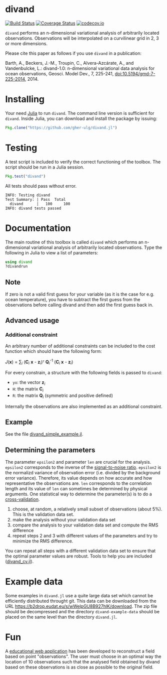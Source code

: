 # divand



[![Build Status](https://travis-ci.org/gher-ulg/divand.jl.svg?branch=master)](https://travis-ci.org/gher-ulg/divand.jl)
[![Coverage Status](https://coveralls.io/repos/gher-ulg/divand.jl/badge.svg?branch=master&service=github)](https://coveralls.io/github/gher-ulg/divand.jl?branch=master) [![codecov.io](http://codecov.io/github/gher-ulg/divand.jl/coverage.svg?branch=master)](http://codecov.io/github/gher-ulg/divand.jl?branch=master)


`divand` performs an n-dimensional variational analysis of arbitrarily located observations. Observations will be interpolated on a curvilinear grid in 2, 3 or more dimensions.

Please cite this paper as follows if you use `divand` in a publication:

Barth, A., Beckers, J.-M., Troupin, C., Alvera-Azcárate, A., and Vandenbulcke, L.: divand-1.0: n-dimensional variational data analysis for ocean observations, Geosci. Model Dev., 7, 225-241, [doi:10.5194/gmd-7-225-2014](http://dx.doi.org/10.5194/gmd-7-225-2014), 2014.

# Installing

Your need [Julia](http://julialang.org) to run `divand`. The command line version is sufficient for `divand`.
Inside Julia, you can download and install the package by issuing:

```julia
Pkg.clone("https://github.com/gher-ulg/divand.jl")
```

# Testing

A test script is included to verify the correct functioning of the toolbox.
The script should be run in a Julia session.

```julia
Pkg.test("divand")
```

All tests should pass without error.

```
INFO: Testing divand
Test Summary: | Pass  Total
  divand      |   100     100
INFO: divand tests passed
```


# Documentation

The main routine of this toolbox is called `divand` which performs an n-dimensional variational analysis of arbitrarily located observations. Type the following in Julia to view a list of parameters:

```julia
using divand
?divandrun
```

## Note

If zero is not a valid first guess for your variable (as it is the case for e.g. ocean temperature), you have to subtract the first guess from the observations before calling divand and then add the first guess back in.


## Advanced usage

### Additional constraint

An arbitrary number of additional constraints can be included to the cost function which should have the following form:


*J*(**x**) = ∑<sub>*i*</sub> (**C**<sub>*i*</sub> **x**  - **z**<sub>*i*</sub>)ᵀ **Q**<sub>*i*</sub><sup>-1</sup> (**C**<sub>*i*</sub> **x** - **z**<sub>*i*</sub>)

For every constrain, a structure with the following fields is passed to `divand`:

* `yo`: the vector **z**<sub>*i*</sub>
* `H`: the matrix **C**<sub>*i*</sub>
* `R`: the matrix **Q**<sub>*i*</sub> (symmetric and positive defined)

Internally the observations are also implemented as an additional constraint.

## Example

See the file [divand_simple_example.jl](https://github.com/gher-ulg/divand.jl/blob/master/examples/divand_simple_example.jl).


## Determining the parameters

The parameter `epsilon2` and parameter `len` are crucial for the analysis. `epsilon2` corresponds to the inverse of the [signal-to-noise ratio](https://en.wikipedia.org/wiki/Signal-to-noise_ratio). `epsilon2` is the normalizd variance of observation error (i.e. divided by the background error variance). Therefore, its value depends on how accurate and how representative the observations are. `len` corresponds to the correlation length and its value of `len` can sometimes be determined by physical arguments.
One statistical way to determine the parameter(s) is to do a [cross-validation](https://en.wikipedia.org/wiki/Cross-validation_%28statistics%29).

1. choose, at random, a relatively small subset of observations (about 5%). This is the validation data set.
2. make the analysis without your validation data set
3. compare the analysis to your validation data set and compute the RMS difference
4. repeat steps 2 and 3 with different values of the parameters and try to minimize the RMS difference.

You can repeat all steps with a different validation data set to ensure that the optimal parameter values are robust.
Tools to help you are included ([divand_cv.jl](https://github.com/gher-ulg/divand.jl/blob/master/src/divand_cv.jl)).

# Example data

Some examples in `divand.jl` use a quite large data set which cannot be efficiently distributed throught git. This data can be downloaded from the URL https://b2drop.eudat.eu/s/wWelpGU8B927hlK/download. The zip file should be decompressed and the directory `divand-example-data` should be placed on the same level than the directory `divand.jl`.


# Fun

A [educational web application](http://data-assimilation.net/Tools/divand_demo/html/) has been developed to reconstruct a field based on point "observations". The user must choose in an optimal way the location of 10 observations such that the analysed field obtained by divand based on these observations is as close as possible to the original field.
